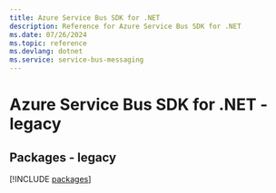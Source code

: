 ```yaml
---
title: Azure Service Bus SDK for .NET
description: Reference for Azure Service Bus SDK for .NET
ms.date: 07/26/2024
ms.topic: reference
ms.devlang: dotnet
ms.service: service-bus-messaging
---
```

# Azure Service Bus SDK for .NET - legacy
## Packages - legacy
[!INCLUDE [packages](service-bus-index.md)]